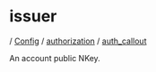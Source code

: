 # issuer

/ [Config](../../..) / [authorization](../..) / [auth_callout](..) 

An account public NKey.

